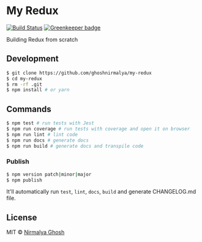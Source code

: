 # My Redux

[![Build Status](https://travis-ci.org/ghoshnirmalya/my-redux.svg?branch=master)](https://travis-ci.org/ghoshnirmalya/my-redux) [![Greenkeeper badge](https://badges.greenkeeper.io/ghoshnirmalya/my-redux.svg)](https://greenkeeper.io/)

Building Redux from scratch

## Development

```sh
$ git clone https://github.com/ghoshnirmalya/my-redux
$ cd my-redux
$ rm -rf .git
$ npm install # or yarn
```

## Commands

```sh
$ npm test # run tests with Jest
$ npm run coverage # run tests with coverage and open it on browser
$ npm run lint # lint code
$ npm run docs # generate docs
$ npm run build # generate docs and transpile code
```

### Publish

```sh
$ npm version patch|minor|major
$ npm publish
```

It'll automatically run `test`, `lint`, `docs`, `build` and generate CHANGELOG.md file.

## License

MIT © [Nirmalya Ghosh](https://github.com/ghoshnirmalya)
